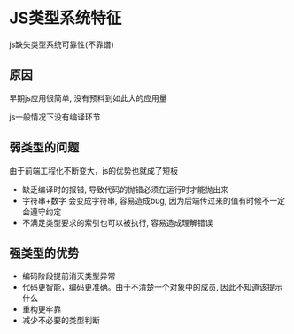 # JS类型系统特征

js缺失类型系统可靠性(不靠谱)

## 原因

早期js应用很简单, 没有预料到如此大的应用量

js一般情况下没有编译环节

## 弱类型的问题

由于前端工程化不断变大，js的优势也就成了短板

+ 缺乏编译时的报错, 导致代码的抛错必须在运行时才能抛出来
+ 字符串+数字 会变成字符串, 容易造成bug, 因为后端传过来的值有时候不一定会遵守约定
+ 不满足类型要求的索引也可以被执行, 容易造成理解错误

## 强类型的优势

+ 编码阶段提前消灭类型异常
+ 代码更智能，编码更准确。由于不清楚一个对象中的成员, 因此不知道该提示什么
+ 重构更牢靠
+ 减少不必要的类型判断





